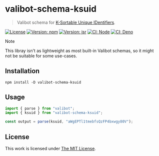 # valibot-schema-ksuid

> Valibot schema for [K-Sortable Unique IDentifiers](https://github.com/segmentio/ksuid).

[![License](https://img.shields.io/github/license/idleberg/valibot-schema-ksuid?color=blue&style=for-the-badge)](https://github.com/idleberg/valibot-schema-ksuid/blob/main/LICENSE)
[![Version: npm](https://img.shields.io/npm/v/valibot-schema-ksuid?style=for-the-badge)](https://www.npmjs.org/package/valibot-schema-ksuid)
[![Version: jsr](https://img.shields.io/jsr/v/@idleberg/valibot-schema-ksuid?style=for-the-badge)](https://jsr.io/@idleberg/valibot-schema-ksuid)
[![CI: Node](https://img.shields.io/github/actions/workflow/status/idleberg/valibot-schema-ksuid/node.yml?logo=nodedotjs&logoColor=white&style=for-the-badge)](https://github.com/idleberg/valibot-schema-ksuid/actions/workflows/node.yml)
[![CI: Deno](https://img.shields.io/github/actions/workflow/status/idleberg/valibot-schema-ksuid/deno.yml?logo=deno&logoColor=white&style=for-the-badge)](https://github.com/idleberg/valibot-schema-ksuid/actions/workflows/deno.yml)

> [!NOTE]
> This libray isn't as lightweight as most built-in Valibot schemas, so it might not be suitable for some use-cases.

## Installation

```shell
npm install -D valibot-schema-ksuid
```

## Usage

```javascript
import { parse } from "valibot";
import { ksuid } from "valibot-schema-ksuid";

const output = parse(ksuid, "aWgEPTl1tmebfsQzFP4bxwgy80V");
```

## License

This work is licensed under [The MIT License](LICENSE).
